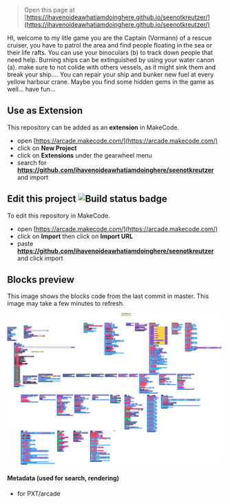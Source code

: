 


> Open this page at [https://ihavenoideawhatiamdoinghere.github.io/seenotkreutzer/](https://ihavenoideawhatiamdoinghere.github.io/seenotkreutzer/)

HI, welcome to my litle game
you are the Captain (Vormann) of a rescue cruiser, you have to patrol the area and find people floating in the sea or their life rafts. 
You can use your binoculars (b) to track down people that need help. 
Burning ships can be extinguished by using your water canon (a). 
make sure to not colide with others vessels, as it might sink them and break your ship.... You can repair your ship and bunker new fuel at every yellow harbour crane.
Maybe you find some hidden gems in the game as well... have fun...



## Use as Extension

This repository can be added as an **extension** in MakeCode.

* open [https://arcade.makecode.com/](https://arcade.makecode.com/)
* click on **New Project**
* click on **Extensions** under the gearwheel menu
* search for **https://github.com/ihavenoideawhatiamdoinghere/seenotkreutzer** and import

## Edit this project ![Build status badge](https://github.com/ihavenoideawhatiamdoinghere/seenotkreutzer/workflows/MakeCode/badge.svg)

To edit this repository in MakeCode.

* open [https://arcade.makecode.com/](https://arcade.makecode.com/)
* click on **Import** then click on **Import URL**
* paste **https://github.com/ihavenoideawhatiamdoinghere/seenotkreutzer** and click import

## Blocks preview

This image shows the blocks code from the last commit in master.
This image may take a few minutes to refresh.

![A rendered view of the blocks](https://github.com/ihavenoideawhatiamdoinghere/seenotkreutzer/raw/master/.github/makecode/blocks.png)

#### Metadata (used for search, rendering)

* for PXT/arcade
<script src="https://makecode.com/gh-pages-embed.js"></script><script>makeCodeRender("{{ site.makecode.home_url }}", "{{ site.github.owner_name }}/{{ site.github.repository_name }}");</script>
